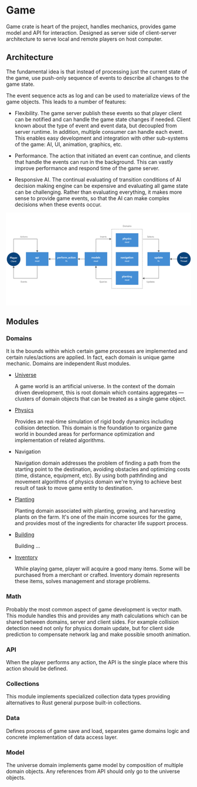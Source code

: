 # Game

Game crate is heart of the project, handles mechanics, 
provides game model and API for interaction.
Designed as server side of client-server architecture
to serve local and remote players on host computer.

## Architecture

The fundamental idea is that instead of processing just the current state of the game,
use push-only sequence of events to describe all changes to the game state.

The event sequence acts as log and can be used to materialize views of the game objects.
This leads to a number of features:

*   Flexibility. The game server publish these events so that player client can be notified and
    can handle the game state changes if needed. Client known about the type of event and
    event data, but decoupled from server runtime. In addition, multiple consumer can handle each event.
    This enables easy development and integration with other sub-systems of the game: AI, UI, animation, graphics, etc.

*   Performance. The action that initiated an event can continue,
    and clients that handle the events can run in the background.
    This can vastly improve performance and respond time of the game server.

*   Responsive AI. The continual evaluating of transition conditions
    of AI decision making engine can be expensive and evaluating all game state
    can be challenging. Rather than evaluating everything,
    it makes more sense to provide game events, so that the AI
    can make complex decisions when these events occur.

![](../.readme/diagrams/game.png)

## Modules

### Domains

It is the bounds within which certain game processes are implemented
and certain rules/actions are applied. In fact, each domain is unique game mechanic.
Domains are independent Rust modules.

*   [Universe](src/model.rs) 

    A game world is an artificial universe. In the context of the domain driven development,
    this is root domain which contains aggregates — clusters of domain objects that can be treated as a single 
    game object. 

*   [Physics](src/domains/physics)

    Provides an real-time simulation of rigid body dynamics including collision detection.
    This domain is the foundation to organize game world in bounded areas for performance optimization
    and implementation of related algorithms.

*   Navigation

    Navigation domain addresses the problem of finding a path from the starting point to the destination,
    avoiding obstacles and optimizing costs (time, distance, equipment, etc).
    By using both pathfinding and movement algorithms of physics domain
    we're trying to achieve best result of task to move game entity to destination.

*   [Planting](src/domains/planting)

    Planting domain associated with planting, growing, and harvesting plants on the farm.
    It's one of the main income sources for the game, and provides most of the ingredients
    for character life support process.

*   [Building](src/domains/building)

    Building ...

*   [Inventory](src/domains/inventory)

    While playing game, player will acquire a good many items. Some will be purchased from a merchant or crafted.
    Inventory domain represents these items, solves management and storage problems.

### Math

Probably the most common aspect of game development is vector math. This module handles this 
and provides any math calculations which can be shared between domains, server and client sides.
For example collision detection need not only for physics domain update,
but for client side prediction to compensate network lag and make possible smooth animation.

### API

When the player performs any action, the API is the single place where this action should be defined.

### Collections

This module implements specialized collection data types providing alternatives to Rust general purpose built-in 
collections.

### Data

Defines process of game save and load, separates game domains logic and concrete implementation of
data access layer.

### Model

The universe domain implements game model by composition of multiple domain objects. Any references from API
should only go to the universe objects.
